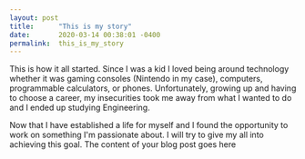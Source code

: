 ```yaml
---
layout: post
title:      "This is my story"
date:       2020-03-14 00:38:01 -0400
permalink:  this_is_my_story
---
```


 
This is how it all started.
Since I was a kid I loved being around technology whether it was gaming consoles (Nintendo in my case), computers, programmable calculators, or phones. Unfortunately, growing up and having to choose a career, my insecurities took me away from what I wanted to do and I ended up studying Engineering. 

Now that I have established a life for myself and I found the opportunity to work on something I'm passionate about. I will try to give my all into achieving this goal.
The content of your blog post goes here
